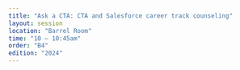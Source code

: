 ```yaml
---
title: "Ask a CTA: CTA and Salesforce career track counseling"
layout: session
location: "Barrel Room"
time: "10 — 10:45am"
order: "B4"
edition: "2024"
---
```


